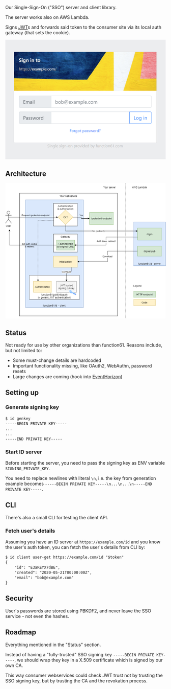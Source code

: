 Our Single-Sign-On ("SSO") server and client library.

The server works also on AWS Lambda.

Signs [JWT](https://jwt.io/)s and forwards said token to the consumer site via its local
auth gateway (that sets the cookie).

![](docs/screenshot.png)


Architecture
------------

![](docs/architecture.png)


Status
------

Not ready for use by other organizations than function61. Reasons include, but not limited to:

- Some must-change details are hardcoded
- Important functionality missing, like OAuth2, WebAuthn, password resets
- Large changes are coming (hook into [EventHorizon](https://github.com/function61/eventhorizon))


Setting up
----------

### Generate signing key

```console
$ id genkey
-----BEGIN PRIVATE KEY-----
...
...
-----END PRIVATE KEY-----
```

### Start ID server

Before starting the server, you need to pass the signing key as ENV variable
`SIGNING_PRIVATE_KEY`.

You need to replace newlines with literal `\n`, i.e. the key from generation example
becomes `-----BEGIN PRIVATE KEY-----\n...\n...\n-----END PRIVATE KEY-----`.


CLI
---

There's also a small CLI for testing the client API.


### Fetch user's details

Assuming you have an ID server at `https://example.com/id` and you know the user's auth
token, you can fetch the user's details from CLI by:

```console
$ id client user-get https://example.com/id "$token"
{
    "id": "E3aREYX7dBE",
    "created": "2020-05-21T00:00:00Z",
    "email": "bob@example.com"
}
```


Security
--------

User's passwords are stored using PBKDF2, and never leave the SSO service - not even the hashes.




Roadmap
-------

Everything mentioned in the "Status" section.

Instead of having a "fully-trusted" SSO signing key `-----BEGIN PRIVATE KEY-----`, we
should wrap they key in a X.509 certificate which is signed by our own CA.

This way consumer webservices could check JWT trust not by trusting the SSO signing key,
but by trusting the CA and the revokation process.
